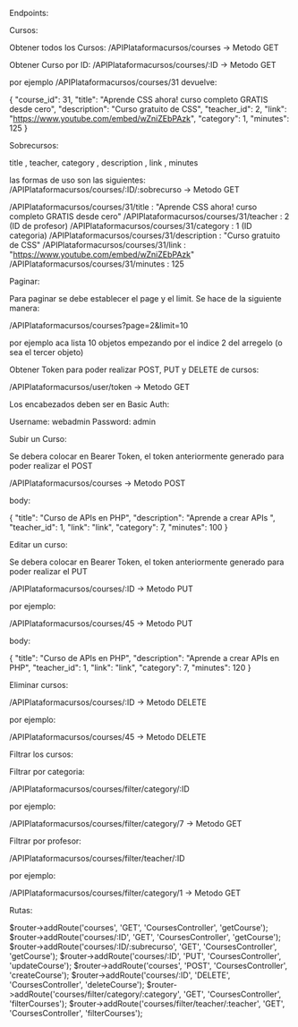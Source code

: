 Endpoints:

Cursos:

Obtener todos los Cursos: /APIPlataformacursos/courses -> Metodo GET

Obtener Curso por ID: /APIPlataformacursos/courses/:ID -> Metodo GET

por ejemplo /APIPlataformacursos/courses/31 devuelve:

{
    "course_id": 31,
    "title": "Aprende CSS ahora! curso completo GRATIS desde cero",
    "description": "Curso gratuito de CSS",
    "teacher_id": 2,
    "link": "https://www.youtube.com/embed/wZniZEbPAzk",
    "category": 1,
    "minutes": 125
}



Sobrecursos:

title , teacher, category , description , link , minutes

las formas de uso son las siguientes: /APIPlataformacursos/courses/:ID/:sobrecurso -> Metodo GET

/APIPlataformacursos/courses/31/title : "Aprende CSS ahora! curso completo GRATIS desde cero"
/APIPlataformacursos/courses/31/teacher : 2 (ID de profesor)
/APIPlataformacursos/courses/31/category : 1 (ID categoria)
/APIPlataformacursos/courses/31/description : "Curso gratuito de CSS"
/APIPlataformacursos/courses/31/link : "https://www.youtube.com/embed/wZniZEbPAzk"
/APIPlataformacursos/courses/31/minutes : 125




Paginar:

Para paginar se debe establecer el page y el limit. Se hace de la siguiente manera:

/APIPlataformacursos/courses?page=2&limit=10

por ejemplo aca lista 10 objetos empezando por el indice 2 del arregelo (o sea el tercer objeto)



Obtener Token para poder realizar POST, PUT y DELETE de cursos:

/APIPlataformacursos/user/token -> Metodo GET

Los encabezados deben ser en Basic Auth:

Username: webadmin
Password: admin



Subir un Curso:

Se debera colocar en Bearer Token, el token anteriormente generado para poder realizar el POST

/APIPlataformacursos/courses -> Metodo POST

body:

   {
        "title": "Curso de APIs en PHP",
        "description": "Aprende a crear APIs ",
        "teacher_id": 1,
        "link": "link",
        "category": 7,
        "minutes": 100
    }



Editar un curso:

Se debera colocar en Bearer Token, el token anteriormente generado para poder realizar el PUT

/APIPlataformacursos/courses/:ID -> Metodo PUT

por ejemplo:

/APIPlataformacursos/courses/45 -> Metodo PUT

body:

   {
        "title": "Curso de APIs en PHP",
        "description": "Aprende a crear APIs en PHP",
        "teacher_id": 1,
        "link": "link",
        "category": 7,
        "minutes": 120
    }



Eliminar cursos:

/APIPlataformacursos/courses/:ID -> Metodo DELETE

por ejemplo:

/APIPlataformacursos/courses/45 -> Metodo DELETE



Filtrar los cursos:

Filtrar por categoria:

/APIPlataformacursos/courses/filter/category/:ID

por ejemplo:

/APIPlataformacursos/courses/filter/category/7 -> Metodo GET


Filtrar por profesor:

/APIPlataformacursos/courses/filter/teacher/:ID

por ejemplo:

/APIPlataformacursos/courses/filter/category/1 -> Metodo GET



Rutas:

$router->addRoute('courses', 'GET', 'CoursesController', 'getCourse');
$router->addRoute('courses/:ID', 'GET', 'CoursesController', 'getCourse');
$router->addRoute('courses/:ID/:subrecurso', 'GET', 'CoursesController', 'getCourse');
$router->addRoute('courses/:ID', 'PUT', 'CoursesController', 'updateCourse');
$router->addRoute('courses', 'POST', 'CoursesController', 'createCourse');
$router->addRoute('courses/:ID', 'DELETE', 'CoursesController', 'deleteCourse');
$router->addRoute('courses/filter/category/:category', 'GET', 'CoursesController', 'filterCourses');
$router->addRoute('courses/filter/teacher/:teacher', 'GET', 'CoursesController', 'filterCourses');


